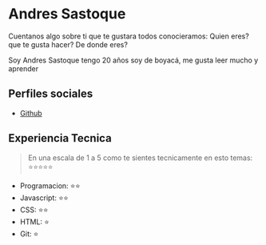 # Andres Sastoque

Cuentanos algo sobre ti que te gustara todos conocieramos: Quien eres? que te gusta hacer? De donde eres?

Soy Andres Sastoque tengo 20 años soy de boyacá, me gusta leer mucho y aprender

## Perfiles sociales

- [Github](https://github.com/AndySast)

## Experiencia Tecnica
> En una escala de 1 a 5 como te sientes tecnicamente en esto temas:  ⭐️⭐️⭐️⭐️⭐️

- Programacion: ⭐️⭐️
- Javascript: ⭐️⭐️
- CSS: ⭐️⭐️
- HTML: ⭐️
- Git: ⭐️
